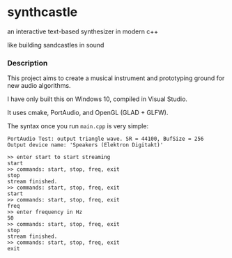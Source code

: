 # synthcastle
an interactive text-based synthesizer in modern c++

like building sandcastles in sound

### Description

This project aims to create a musical instrument and prototyping ground for new audio algorithms.

I have only built this on Windows 10, compiled in Visual Studio.

It uses cmake, PortAudio, and OpenGL (GLAD + GLFW).

The syntax once you run `main.cpp` is very simple:

```
PortAudio Test: output triangle wave. SR = 44100, BufSize = 256
Output device name: 'Speakers (Elektron Digitakt)'

>> enter start to start streaming
start
>> commands: start, stop, freq, exit
stop
stream finished.
>> commands: start, stop, freq, exit
start
>> commands: start, stop, freq, exit
freq
>> enter frequency in Hz
50
>> commands: start, stop, freq, exit
stop
stream finished.
>> commands: start, stop, freq, exit
exit
```
